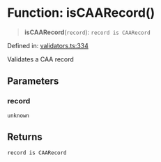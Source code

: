 # Function: isCAARecord()

> **isCAARecord**(`record`): `record is CAARecord`

Defined in: [validators.ts:334](https://github.com/Nick2bad4u/dnsValidator/blob/main/src/validators.ts#L334)

Validates a CAA record

## Parameters

### record

`unknown`

## Returns

`record is CAARecord`
